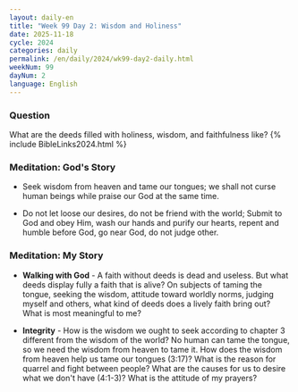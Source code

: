 ```yaml
---
layout: daily-en
title: "Week 99 Day 2: Wisdom and Holiness"
date: 2025-11-18
cycle: 2024
categories: daily
permalink: /en/daily/2024/wk99-day2-daily.html
weekNum: 99
dayNum: 2
language: English
---
```


### Question     
What are the deeds filled with holiness, wisdom, and faithfulness like?
{% include BibleLinks2024.html %} 

### Meditation: God's Story   
+ Seek wisdom from heaven and tame our tongues; we shall not curse human beings while praise our God at the same time. 

+ Do not let loose our desires, do not be friend with the world; Submit to God and obey Him, wash our hands and purify our hearts, repent and humble before God, go near God, do not judge other. 

### Meditation: My Story   
+ **Walking with God** - A faith without deeds is dead and useless. But what deeds display fully a faith that is alive? On subjects of taming the tongue, seeking the wisdom, attitude toward worldly norms, judging myself and others, what kind of deeds does a lively faith bring out? What is most meaningful to me? 

+ **Integrity** - How is the wisdom we ought to seek according to chapter 3 different from the wisdom of the world? No human can tame the tongue, so we need the wisdom from heaven to tame it. How does the wisdom from heaven help us tame our tongues (3:17)? What is the reason for quarrel and fight between people? What are the causes for us to desire what we don't have (4:1-3)? What is the attitude of my prayers? 
